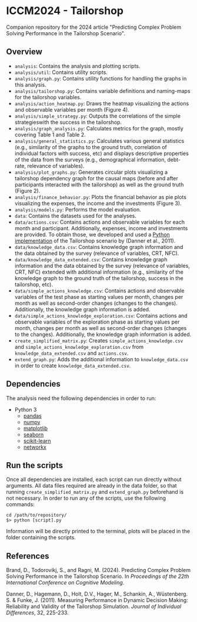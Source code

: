 ICCM2024 - Tailorshop
=====================
Companion repository for the 2024 article "Predicting Complex Problem Solving Performance in the Tailorshop Scenario".

## Overview

- `analysis`: Contains the analysis and plotting scripts.
- `analysis/util`: Contains utility scripts.
- `analysis/graph.py`: Contains utility functions for handling the graphs in this analysis.
- `analysis/tailorshop.py`: Contains variable definitions and naming-maps for the tailorshop variables.
- `analysis/action_heatmap.py`: Draws the heatmap visualizing the actions and observable variables per month (Figure 4).
- `analysis/simple_strategy.py`: Outputs the correlations of the simple strategieswith the success in the tailorshop.
- `analysis/graph_analysis.py`: Calculates metrics for the graph, mostly covering Table 1 and Table 2.
- `analysis/general_statistics.py`: Calculates various general statistics (e.g., similarity of the graphs to the ground truth, correlation of individual factors with success, etc) and displays descriptive properties of the data from the surveys (e.g., demographical information, debt-rate, relevance of variables).
- `analysis/plot_graphs.py`: Generates circular plots visualizing a tailorshop dependency graph for the causal maps (before and after participants interacted with the tailorshop) as well as the ground truth (Figure 2).
- `analysis/finance_behavior.py`: Plots the financial behavior as pie plots visualizing the expenses, the income and the investments (Figure 3).
- `analysis/models.py`: Performs the model evaluation.
- `data`: Contains the datasets used for the analyses.
- `data/actions.csv`: Contains actions and observable variables for each month and participant. Additionally, expenses, income and investments are provided. To obtain those, we developed and used a [Python implementation](https://github.com/brand-d/pytailorshop) of the Tailorshop scenario by (Danner et al., 2011).
- `data/knowledge_data.csv`: Contains knowledge graph information and the data obtained by the survey (relevance of variables, CRT, NFC).
- `data/knowledge_data_extended.csv`: Contains knowledge graph information and the data obtained by the survey (relevance of variables, CRT, NFC) extended with additional information (e.g., similarity of the knowledge graph to the ground truth of the tailorshop, success in the tailorshop, etc).
- `data/simple_actions_knowledge.csv`: Contains actions and observable variables of the test phase as starting values per month, changes per month as well as second-order changes (changes to the changes). Additionally, the knowledge graph information is added.
- `data/simple_actions_knowledge_exploration.csv`: Contains actions and observable variables of the exploration phase as starting values per month, changes per month as well as second-order changes (changes to the changes). Additionally, the knowledge graph information is added.
- `create_simplified_matrix.py`: Creates `simple_actions_knowledge.csv` and `simple_actions_knowledge_exploration.csv` from `knowledge_data_extended.csv` and `actions.csv`.
- `extend_graph.py`: Adds the additional information to `knowledge_data.csv` in order to create `knowledge_data_extended.csv`.

## Dependencies

The analysis need the following dependencies in order to run:

- Python 3
    - [pandas](https://pandas.pydata.org)
    - [numpy](https://numpy.org)
    - [matplotlib](https://matplotlib.org/)
    - [seaborn](https://seaborn.pydata.org)
    - [scikit-learn](https://scikit-learn.org/)
    - [networkx](https://networkx.org/)

## Run the scripts

Once all dependencies are installed, each script can run directly without arguments. All data files required are already in the data folder, so that running `create_simplified_matrix.py` and `extend_graph.py` beforehand is not necessary.
In order to run any of the scripts, use the following commands:

```
cd /path/to/repository/
$> python [script].py
```

Information will be directly printed to the terminal, plots will be placed in the folder containing the scripts.

## References

Brand, D., Todorovikj, S., and Ragni, M. (2024). Predicting Complex Problem Solving Performance in the Tailorshop Scenario. In *Proceedings of the 22th International Conference on Cognitive Modeling*.

Danner, D., Hagemann, D., Holt, D.V., Hager, M., Schankin, A., Wüstenberg. S. & Funke, J. (2011). Measuring Performance in Dynamic Decision Making: Reliability and Validity of the Tailorshop Simulation. *Journal of Individual Differences*, 32, 225-233.